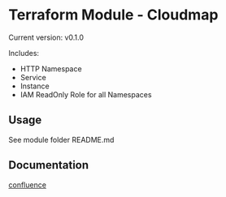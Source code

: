 # Terraform Module - Cloudmap

Current version: v0.1.0

Includes:

* HTTP Namespace
* Service
* Instance
* IAM ReadOnly Role for all Namespaces

## Usage

See module folder README.md

## Documentation

[confluence](https://ohpendev.atlassian.net/wiki/spaces/CCE/pages/2062320795/Terraform+Modules)
